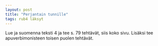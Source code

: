 ```yaml
---
layout: post
title: "Perjantain tunnille"
tags: rub4 läksyt
---
```


Lue ja suomenna teksti 4 ja tee s. 79 tehtävät, siis koko sivu. Lisäksi tee apuverbimonisteen toisen puolen tehtävät.